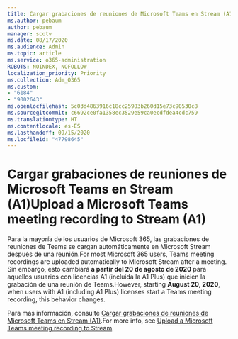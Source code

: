 ```yaml
---
title: Cargar grabaciones de reuniones de Microsoft Teams en Stream (A1)
ms.author: pebaum
author: pebaum
manager: scotv
ms.date: 08/17/2020
ms.audience: Admin
ms.topic: article
ms.service: o365-administration
ROBOTS: NOINDEX, NOFOLLOW
localization_priority: Priority
ms.collection: Adm_O365
ms.custom:
- "6184"
- "9002643"
ms.openlocfilehash: 5c03d4863916c18cc25983b260d15e73c90530c8
ms.sourcegitcommit: c6692ce0fa1358ec3529e59ca0ecdfdea4cdc759
ms.translationtype: HT
ms.contentlocale: es-ES
ms.lasthandoff: 09/15/2020
ms.locfileid: "47798645"
---
```

# <a name="upload-a-microsoft-teams-meeting-recording-to-stream-a1"></a><span data-ttu-id="ffc1b-102">Cargar grabaciones de reuniones de Microsoft Teams en Stream (A1)</span><span class="sxs-lookup"><span data-stu-id="ffc1b-102">Upload a Microsoft Teams meeting recording to Stream (A1)</span></span>

<span data-ttu-id="ffc1b-103">Para la mayoría de los usuarios de Microsoft 365, las grabaciones de reuniones de Teams se cargan automáticamente en Microsoft Stream después de una reunión.</span><span class="sxs-lookup"><span data-stu-id="ffc1b-103">For most Microsoft 365 users, Teams meeting recordings are uploaded automatically to Microsoft Stream after a meeting.</span></span> <span data-ttu-id="ffc1b-104">Sin embargo, esto cambiará **a partir del 20 de agosto de 2020** para aquellos usuarios con licencias A1 (incluida la A1 Plus) que inicien la grabación de una reunión de Teams.</span><span class="sxs-lookup"><span data-stu-id="ffc1b-104">However, starting  **August 20, 2020**, when users with A1 (including A1 Plus) licenses start a Teams meeting recording, this behavior changes.</span></span>  

<span data-ttu-id="ffc1b-105">Para más información, consulte [Cargar grabaciones de reuniones de Microsoft Teams en Stream (A1)](https://docs.microsoft.com/stream/portal-upload-teams-meeting-recording).</span><span class="sxs-lookup"><span data-stu-id="ffc1b-105">For more info, see [Upload a Microsoft Teams meeting recording to Stream](https://docs.microsoft.com/stream/portal-upload-teams-meeting-recording).</span></span>